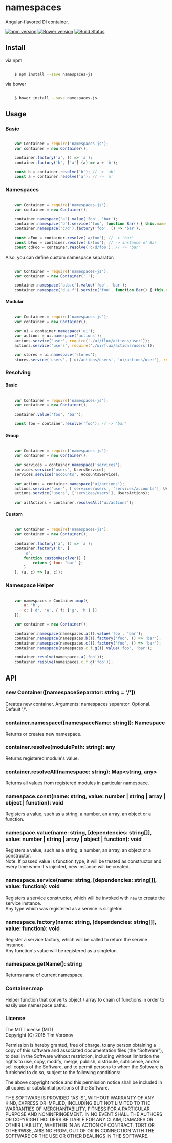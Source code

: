 # namespaces

Angular-flavored DI container.

[![npm version](https://badge.fury.io/js/namespaces-js.svg)](https://www.npmjs.com/package/namespaces-js)
[![Bower version](https://badge.fury.io/bo/namespaces-js.svg)](http://badge.fury.io/bo/namespaces-js)
[![Build Status](https://secure.travis-ci.org/ziflex/namespaces.svg?branch=master)](http://travis-ci.org/ziflex/namespaces)

## Install

via npm

```sh

    $ npm install --save namespaces-js

```
via bower

```sh

    $ bower install --save namespaces-js

```

## Usage

### Basic

```javascript

    var Container = require('namespaces-js');
    var container = new Container();

    container.factory('a', () => 'a');
    container.factory('b', ['a'] (a) => a + 'b');

    const b = container.resolve('b'); // -> 'ab'
    const a = container.resolve('a'); // -> 'a'

```

### Namespaces

```javascript

    var Container = require('namespaces-js');
    var container = new Container();

    container.namespace('a').value('foo', 'bar');
    container.namespace('b').service('foo', function Bar() { this.name = 'bar'; });
    container.namespace('c/d').factory('foo', () => 'bar');    

    const aFoo = container.resolve('a/foo'); // -> 'bar'
    const bFoo = container.resolve('b/foo'); // -> instance of Bar
    const cdFoo = container.resolve('c/d/foo'); // -> 'bar'

```

Also, you can define custom namespace separator:

```javascript

    var Container = require('namespaces-js');
    var container = new Container('.');

    container.namespace('a.b.c').value('foo', 'bar');
    container.namespace('d.e.f').service('foo', function Bar() { this.name = 'bar'; });

```

#### Modular

```javascript

    var Container = require('namespaces-js');    
    var container = new Container();   

    var ui = container.namespace('ui');
    var actions = ui.namespace('actions');
    actions.service('user', require('./ui/flux/actions/user'));
    actions.service('users', require('./ui/flux/actions/users'));

    var stores = ui.namespace('stores');
    stores.service('users', ['ui/actions/users', 'ui/actions/user'], require('./ui/flux/stores/users'));

```

### Resolving
#### Basic

````javascript

    var Container = require('namespaces-js');
    var container = new Container();

    container.value('foo', 'bar');

    const foo = container.resolve('foo'); // -> 'bar'

````

#### Group

````javascript

    var Container = require('namespaces-js');
    var container = new Container();

    var services = container.namespace('services');
    services.service('users', UsersService);
    services.service('accounts', AccountsService);

    var actions = container.namespace('ui/actions');
    actions.service('user', ['services/users', 'services/accounts'], UserActions);
    actions.service('users', ['services/users'], UsersActions);

    var allActions = container.resolveAll('ui/actions');

````

#### Custom

````javascript

    var Container = require('namespaces-js');
    var container = new Container();

    container.factory('a', () => 'a');
    container.factory('b', [
        'a',
        function customResolver() {
            return { foo: 'bar' };
        }
    ], (a, c) => [a, c]);

````


### Namespace Helper

````javascript

    var namespaces = Container.map({
        a: 'b',
        c: ['d', 'e', { f: ['g', 'h'] }]
    });

    var container = new Container();

    container.namespace(namespaces.a()).value('foo', 'bar');
    container.namespace(namespaces.b()).factory('foo', () => 'bar');
    container.namespace(namespaces.c()).factory('foo', () => 'bar');
    container.namespace(namespaces.c.f.g()).value('foo', 'bar');

    container.resolve(namespaces.a('foo'));
    container.resolve(namespaces.c.f.g('foo'));

````

## API

### new Container([namespaceSeparator: string = '/'])

Creates new container.
Arguments: namespaces separator. Optional. Default '/'.

### container.namespace([namespaceName: string]): Namespace
Returns or creates new namespace.    

### container.resolve(modulePath: string): any
Returns registered module's value.   

### container.resolveAll(namespace: string): Map<string, any>
Returns all values from registered modules in particular namespace.      

### namespace.const(name: string, value: number | string | array | object | function): void
Registers a value, such as a string, a number, an array, an object or a function.    

### namespace.value(name: string, [dependencies: string[]], value: number | string | array | object | function): void
Registers a value, such as a string, a number, an array, an object or a constructor.    
Note: If passed value is function type, it will be treated as constructor and every time when it's injected, new instance will be created.

### namespace.service(name: string, [dependencies: string[]], value: function): void
Registers a service constructor, which will be invoked with `new` to create the service instance.    
Any type which was registered as a service is singleton.

### namespace.factory(name: string, [dependencies: string[]], value: function): void
Register a service factory, which will be called to return the service instance.    
Any function's value will be registered as a singleton.

### namespace.getName(): string      
Returns name of current namespace.   

### Container.map     
Helper function that converts object / array to chain of functions in order to easily use namespace paths.      

### License

The MIT License (MIT)    
Copyright (C) 2015 Tim Voronov

Permission is hereby granted, free of charge, to any person obtaining a copy
of this software and associated documentation files (the "Software"), to deal
in the Software without restriction, including without limitation the rights
to use, copy, modify, merge, publish, distribute, sublicense, and/or sell
copies of the Software, and to permit persons to whom the Software is
furnished to do so, subject to the following conditions:

The above copyright notice and this permission notice shall be included in
all copies or substantial portions of the Software.

THE SOFTWARE IS PROVIDED "AS IS", WITHOUT WARRANTY OF ANY KIND, EXPRESS OR
IMPLIED, INCLUDING BUT NOT LIMITED TO THE WARRANTIES OF MERCHANTABILITY,
FITNESS FOR A PARTICULAR PURPOSE AND NONINFRINGEMENT. IN NO EVENT SHALL THE
AUTHORS OR COPYRIGHT HOLDERS BE LIABLE FOR ANY CLAIM, DAMAGES OR OTHER
LIABILITY, WHETHER IN AN ACTION OF CONTRACT, TORT OR OTHERWISE, ARISING FROM,
OUT OF OR IN CONNECTION WITH THE SOFTWARE OR THE USE OR OTHER DEALINGS IN
THE SOFTWARE.
